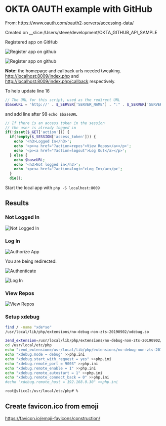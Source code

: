 # OKTA OAUTH example with GitHub

From: <https://www.oauth.com/oauth2-servers/accessing-data/>

Created on __slice:/Users/steve/development/OKTA_GITHUB_API_SAMPLE

Registered app on GitHub

![Register app on github](github_app_1.png)

![Register app on github](github_app_2.png)

__Note:__ the homepage and callback urls needed tweaking.
<http://localhost:8009/index.php> and <http://localhost:8009/index.php/callback> respectively.

To help update line 16

```php
// The URL for this script, used as the redirect URL
$baseURL = 'http://' . $_SERVER['SERVER_NAME'] . ":" . $_SERVER['SERVER_PORT'] . $_SERVER['PHP_SELF'];
```

and add line after 98 ```echo $baseURL```

```php
// If there is an access token in the session
// the user is already logged in
if(!isset($_GET['action'])) {
  if(!empty($_SESSION['access_token'])) {
    echo '<h3>Logged In</h3>';
    echo '<p><a href="?action=repos">View Repos</a></p>';
    echo '<p><a href="?action=logout">Log Out</a></p>';
  } else {
    echo $baseURL;
    echo '<h3>Not logged in</h3>';
    echo '<p><a href="?action=login">Log In</a></p>';
  }
  die();
```

Start the local app with ```php -S localhost:8009```

## Results

### Not Logged In

![Not Logged In](notLoggedIn.png)

### Log In

![Authorize App](authorizeOktaOauthSample.png)

You are being redirected.

![Authenticate](authenticate.png)

![Log In](logIn.png)

### View Repos

![View Repos](viewRepos.png)

### Setup xdebug

```bash
find / -name "xde*so"
/usr/local/lib/php/extensions/no-debug-non-zts-20190902/xdebug.so

zend_extension=/usr/local/lib/php/extensions/no-debug-non-zts-20190902/xdebug.so
cd /usr/local/etc/php
echo "zend_extension=/usr/local/lib/php/extensions/no-debug-non-zts-20190902/xdebug.so" >>php.ini 
echo "xdebug.mode = debug" >>php.ini
echo "xdebug.start_with_request = yes" >>php.ini
echo "xdebug.remote_port = 9003" >>php.ini
echo "xdebug.remote_enable = 1" >>php.ini
echo "xdebug.remote_autostart = 1" >>php.ini
echo "xdebug.remote_connect_back = 0" >>php.ini
#echo "xdebug.remote_host = 192.168.0.30" >>php.ini

root@slice2:/usr/local/etc/php# %
```

## Create favicon.ico from emoji

<https://favicon.io/emoji-favicons/construction/>
